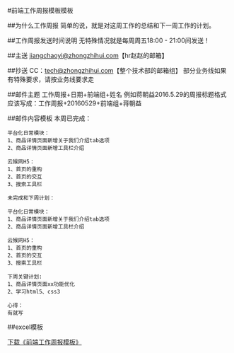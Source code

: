 #前端工作周报模板模板

##为什么工作周报
简单的说，就是对这周工作的总结和下一周工作的计划。

##工作周报发送时间说明
无特殊情况就是每周周五18:00 - 21:00间发送！

##主送
jiangchaoyi@zhongzhihui.com【hr赵赵的邮箱】

##抄送
CC：tech@zhongzhihui.com【整个技术部的邮箱组】 部分业务线如果有特殊要求，请按业务线要求走

##邮件主题
工作周报+日期+前端组+姓名 例如蒋朝益2016.5.29的周报标题格式应该写成：工作周报+20160529+前端组+蒋朝益

##邮件内容模板
    本周已完成：

    平台化日常模块：
    1、商品详情页面新增关于我们介绍tab选项
    2、商品详情页面新增工具栏介绍

    云猴网H5：
    1、首页的重构
    2、首页的交互
    3、搜索工具栏

    未完成和下周计划：

    平台化日常模块：
    1、商品详情页面新增关于我们介绍tab选项
    2、商品详情页面新增工具栏介绍

    云猴网H5：
    1、首页的重构
    2、首页的交互
    3、搜索工具栏

    下周关键计划:
    1、商品详情页面xx功能优化
    2、学习html5、css3

    心得：
    有就写

##excel模板

[下载《前端工作周报模板》](../assets/files/weekly-report-template.rar)


